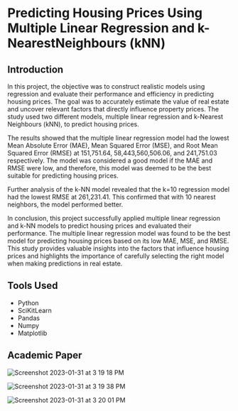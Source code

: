 # Predicting Housing Prices Using Multiple Linear Regression and k-NearestNeighbours (kNN)

## Introduction
In this project, the objective was to construct realistic models using regression and evaluate their performance and efficiency in predicting housing prices. The goal was to accurately estimate the value of real estate and uncover relevant factors that directly influence property prices. The study used two different models, multiple linear regression and k-Nearest Neighbours (kNN), to predict housing prices.

The results showed that the multiple linear regression model had the lowest Mean Absolute Error (MAE), Mean Squared Error (MSE), and Root Mean Squared Error (RMSE) at 151,751.64, 58,443,560,506.06, and 241,751.03 respectively. The model was considered a good model if the MAE and RMSE were low, and therefore, this model was deemed to be the best suitable for predicting housing prices.

Further analysis of the k-NN model revealed that the k=10 regression model had the lowest RMSE at 261,231.41. This confirmed that with 10 nearest neighbors, the model performed better.

In conclusion, this project successfully applied multiple linear regression and k-NN models to predict housing prices and evaluated their performance. The multiple linear regression model was found to be the best model for predicting housing prices based on its low MAE, MSE, and RMSE. This study provides valuable insights into the factors that influence housing prices and highlights the importance of carefully selecting the right model when making predictions in real estate.

## Tools Used
- Python
- SciKitLearn
- Pandas
- Numpy
- Matplotlib

## Academic Paper
![Screenshot 2023-01-31 at 3 19 18 PM](https://user-images.githubusercontent.com/69835617/215873424-e9794e76-1d56-450a-8898-80d36146aaf1.png)

![Screenshot 2023-01-31 at 3 19 38 PM](https://user-images.githubusercontent.com/69835617/215873499-7d7e13ec-d5f9-4ed7-9598-4b74aa6e8a23.png)

![Screenshot 2023-01-31 at 3 20 01 PM](https://user-images.githubusercontent.com/69835617/215873564-04d92e2d-fc2c-44f5-a2bc-a69c76c4d4d6.png)
